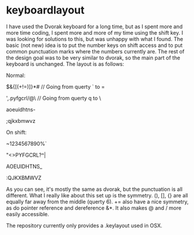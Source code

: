 keyboardlayout
==============

I have used the Dvorak keyboard for a long time, but as I spent more and more time coding, I spent more and more of my 
time using the shift key. I was looking for solutions to this, but was unhappy with what I found. The basic (not new) 
idea is to put the number keys on shift access and to put common punctuation marks where the numbers currently are.
The rest of the design goal was to be very similar to dvorak, so the main part of the keyboard is unchanged. The layout
is as follows:

Normal:

$&{[(+!=)]}*#    // Going from querty ` to =

',.pyfgcrl/@\    // Going from querty q to \

aoeuidhtns-

;qjkxbmwvz


On shift:

~1234567890%`

"<>PYFGCRL?^|

AOEUIDHTNS_

:QJKXBMWVZ

As you can see, it's mostly the same as dvorak, but the punctuation is all different. What I really like about this 
set up is the symmetry. (), [], {} are all equally far away from the middle (querty 6). += also have a nice symmetry,
as do pointer reference and dereference &*. It also makes @ and / more easily accessible.

The repository currently only provides a .keylayout used in OSX.
